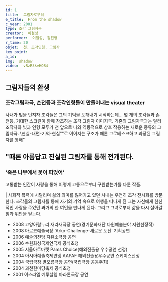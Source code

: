 ```yaml
---
id: 1
title:  그림자로부터
e_title:  From the shadow
c_year: 2001
type: 조각 그림자극
creator:  이철성
performer:  이철성, 김진영
r_time: 20
objet:  천, 조각인형, 그림자
key_point:  
a_id: 
img:  shadow
video:  vRzR3kvHQB4
---
```


## 그림자들의 환생

### 조각그림자극, 손전등과 조각인형들이 만들어내는 visual theater

사내가 빛을 던지자 조각들은 그의 기억을 토해내기 시작하는데...
몇 개의 조각들과 손전등, 거대한 스크린이 함께 창조하는 조각 그림자 이미지극. 기존의 그림자극과는 달리 조작자와 빛과 인형 모두가 천 앞으로 나와 역동적으로 상호 작용하는 새로운 종류의 그림자극. \현실-내면-기억-현실\""로 이어지는 구조가 때론 그로테스크하고 과장된 그림자를 통해"


## "때론 아름답고 진실된 그림자를 통해 전개된다.

### '죽은 나무에서 꽃이 피었어'

고통받는 인간이 사랑을 통해 어떻게 고통으로부터 구원받는가를 다룬 작품.

| 사회적 폭력에 시달리며 삶의 의미를 잃어가고 있던 사내는 우연히 조각 전시회를 방문한다. 조각들의 그림자를 통해 자기의 기억 속으로 여행을 떠나게 된 그는 자신에게 헌신적인 사랑을 주었던 과거의 한 여인을 만나게 된다. 그리고 그녀로부터 삶을 다시 살아갈 힘과 위안을 얻는다.


- 2008 고양아람누리 새라새극장 공연(경기문화재단 다원예술분야 지원선정작)
- 2008 아르코예술극장 ‘Arko-Challenge-새로운 도전’ 기획공연
- 2006 예술의전당 자유소극장 공연 
- 2006 수원화성국제연극제 공식초청
- 2005 서울아트마켓 Pams Choice(해외진출용 우수공연 선정)
- 2004 아시아예술축제연맹 AAPAF 해외진출용우수공연 쇼케이스선정
- 2004 국립극장 별오름극장 공연(국립극장 공동주최)
- 2004 과천한마당축제 공식초청
- 2001 이스라엘 예루살렘 마라톤극장 공연
